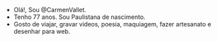  
- Olá!, Sou @CarmenVallet.
- Tenho 77 anos. Sou Paulistana de nascimento.
- Gosto de viajar, gravar vídeos, poesia, maquiagem, fazer artesanato e desenhar para web.



<!---
CarmenVallet/CarmenVallet is a ✨ special ✨ repository because its `README.md` (this file) appears on your GitHub profile.
You can click the Preview link to take a look at your changes.
--->
